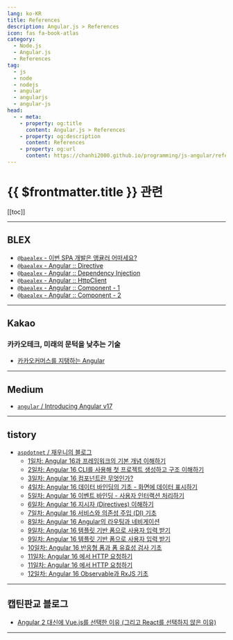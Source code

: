 ```yaml
---
lang: ko-KR
title: References
description: Angular.js > References
icon: fas fa-book-atlas
category:
  - Node.js
  - Angular.js
  - References
tag: 
  - js
  - node
  - nodejs
  - angular
  - angularjs
  - angular-js
head:
  - - meta:
    - property: og:title
      content: Angular.js > References
    - property: og:description
      content: References
    - property: og:url
      content: https://chanhi2000.github.io/programming/js-angular/references.html
---
```


# {{ $frontmatter.title }} 관련

[[toc]]

---

## <FontIcon icon="iconfont icon-blex"/>BLEX

- [`@baealex` - 이번 SPA 개발은 앵귤러 어떠세요?](https://blex.me/@baealex/create-spa-with-angular)
- [`@baealex` - Angular :: Directive](https://blex.me/@baealex/2023-10-9-til-angular-directive)
- [`@baealex` - Angular :: Dependency Injection](https://blex.me/@baealex/2023-10-10-til-angular-dependency-injection)
- [`@baealex` - Angular :: HttpClient](https://blex.me/@baealex/2023-10-13-til-angular-httpclient)
- [`@baealex` - Angular :: Component - 1](https://blex.me/@baealex/2023-10-16-til-angular-component-1)
- [`@baealex` - Angular :: Component - 2](https://blex.me/@baealex/2023-10-17-til-angular-component-2)

---

## <FontIcon icon="iconfont icon-kakao"/>Kakao

### 카카오테크, 미래의 문턱을 낮추는 기술

- [카카오커머스를 지탱하는 Angular](https://tech.kakao.com/posts/373)<!-- TODO: 작성 (https://chanhi2000.github.io/bookshelf/tech.kakao.com/373.md) -->

---

## <FontIcon icon="fa-brands fa-medium"/>Medium

- [`angular` / Introducing Angular v17](https://blog.angular.dev/introducing-angular-v17-4d7033312e4b)

---

## tistory

- [`aspdotnet` / 재우니의 블로그](https://aspdotnet.tistory.com/m/)
  - [1일차: Angular 16과 프레임워크의 기본 개념 이해하기](https://aspdotnet.tistory.com/m/3295)
  - [2일차: Angular 16 CLI를 사용해 첫 프로젝트 생성하고 구조 이해하기](https://aspdotnet.tistory.com/m/3296)
  - [3일차: Angular 16 컴포넌트란 무엇인가?](https://aspdotnet.tistory.com/m/3297)
  - [4일차: Angular 16 데이터 바인딩의 기초 - 화면에 데이터 표시하기](https://aspdotnet.tistory.com/m/3298)
  - [5일차:  Angular 16 이벤트 바인딩 - 사용자 인터랙션 처리하기](https://aspdotnet.tistory.com/m/3316)
  - [6일차: Angular 16  지시자 (Directives) 이해하기](https://aspdotnet.tistory.com/m/3300)
  - [7일차: Angular 16 서비스와 의존성 주입 (DI) 기초](https://aspdotnet.tistory.com/m/3318)
  - [8일차: Angular 16 Angular의 라우팅과 네비게이션](https://aspdotnet.tistory.com/m/3319)
  - [9일차: Angular 16 템플릿 기반 폼으로 사용자 입력 받기](https://aspdotnet.tistory.com/m/3303)
  - [9일차: Angular 16 템플릿 기반 폼으로 사용자 입력 받기](https://aspdotnet.tistory.com/m/3324)
  - [10일차: Angular 16 반응형 폼과 폼 유효성 검사 기초](https://aspdotnet.tistory.com/m/3304)
  - [11일차: Angular 16 에서 HTTP 요청하기](https://aspdotnet.tistory.com/m/3305)
  - [11일차: Angular 16 에서 HTTP 요청하기](https://aspdotnet.tistory.com/m/3325)
  - [12일차: Angular 16 Observable과 RxJS 기초](https://aspdotnet.tistory.com/m/3306)
  <!-- END: aspdotnet -->
<!-- END: tistory.com -->

---

## 캡틴판교 블로그

- [Angular 2 대신에 Vue.js를 선택한 이유 (그리고 React를 선택하지 않은 이유)](https://joshua1988.github.io/web-development/translation/why-we-moved-from-angular2-to-vuejs/)

---

<TagLinks />